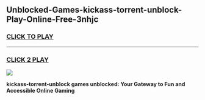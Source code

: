 
## Unblocked-Games-kickass-torrent-unblock-Play-Online-Free-3nhjc
<h3>
<a href="https://premium76.site?title=kickass-torrent-unblock&ref=26A">CLICK TO PLAY</a></h3>
<hr>

<h3>
<a href="https://premium76.site?title=kickass-torrent-unblock&ref=26A">CLICK 2 PLAY</a>
  
</h3>

<a href="https://premium76.site?title=kickass-torrent-unblock&ref=26A"><img src="https://clearcache.store/games.png"></a>


**kickass-torrent-unblock games unblocked: Your Gateway to Fun and Accessible Online Gaming**
